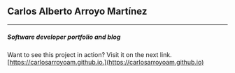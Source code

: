 ## Carlos Alberto Arroyo Martínez

---

##### Software developer portfolio and blog

Want to see this project in action? Visit it on the next link.
[https://carlosarroyoam.github.io.](https://carlosarroyoam.github.io)
